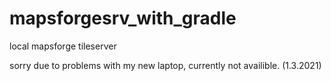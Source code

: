 # mapsforgesrv_with_gradle
local mapsforge tileserver

sorry due to problems with my new laptop, currently not availible. (1.3.2021)
